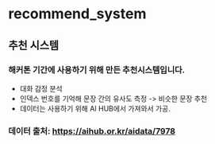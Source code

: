 # recommend_system
## 추천 시스템
### 해커톤 기간에 사용하기 위해 만든 추천시스템입니다.
- 대화 감정 분석
- 인덱스 번호를 기억해 문장 간의 유사도 측정 -> 비슷한 문장 추천
- 데이터는 사용하기 위해 AI HUB에서 가져와서 가공.
### 데이터 출처: https://aihub.or.kr/aidata/7978 
